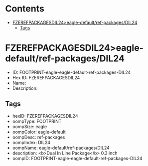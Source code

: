 



Contents
========

* [FZEREFPACKAGESDIL24>eagle-default/ref-packages/DIL24](#fzerefpackagesdil24eagle-defaultref-packagesdil24)
	* [Tags](#tags)

# FZEREFPACKAGESDIL24>eagle-default/ref-packages/DIL24

- ID: FOOTPRINT-eagle-eagle-default-ref-packages-DIL24
- Hex ID: FZEREFPACKAGESDIL24
- Name: 
- Description: 

## Tags

- hexID: FZEREFPACKAGESDIL24
- oompType: FOOTPRINT
- oompSize: eagle
- oompColor: eagle-default
- oompDesc: ref-packages
- oompIndex: DIL24
- oompName: eagle-default/ref-packages/DIL24
- description: &lt;b&gt;Dual In Line Package&lt;/b&gt; 0.3 inch
- oompID: FOOTPRINT-eagle-eagle-default-ref-packages-DIL24
